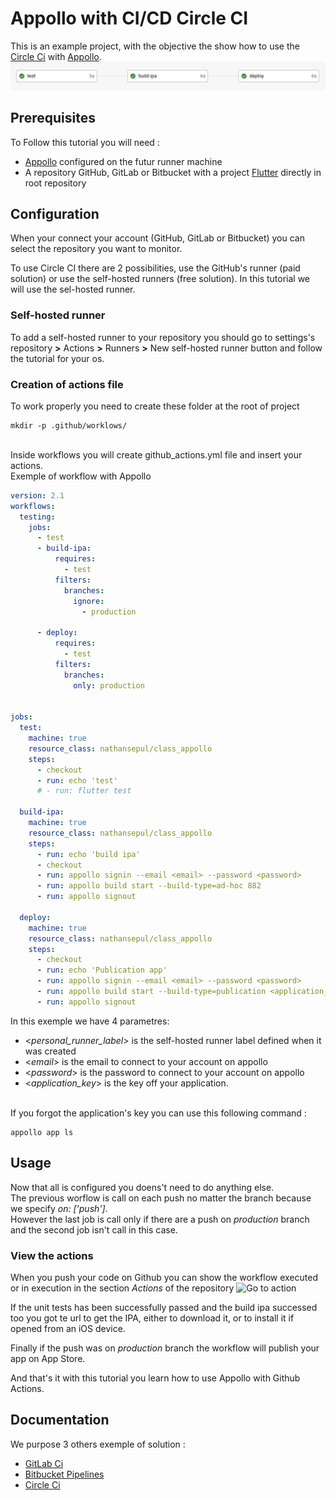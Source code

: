 <h1>Appollo with CI/CD Circle CI</h1>

This is an example project, with the objective the show how to use the [Circle Ci](https://circleci.com) with [Appollo](https://github.com/Appollo-CLI/Appollo "The easy way to setup, build & release flutter apps for iOS on Linux, Windows and MacOS").  
![workflow](/.images/workflow.jpg "workflow")

<h2>Prerequisites</h2>

To Follow this tutorial you will need :
- [Appollo](https://github.com/Appollo-CLI/Appollo) configured on the futur runner machine
- A repository GitHub, GitLab or Bitbucket with a project [Flutter](https://docs.flutter.dev/get-started/install) directly in root repository

<h2>Configuration</h2>
When your connect your account (GitHub, GitLab or Bitbucket) you can select the repository you want to monitor.

To use Circle CI there are 2 possibilities, use the GitHub's runner (paid solution) or use the self-hosted runners (free solution).
In this tutorial we will use the sel-hosted runner.

<h3>Self-hosted runner</h3>

To add a self-hosted runner to your repository you should go to settings's repository **>** Actions **>**  Runners  **>** New self-hosted runner button and follow the tutorial for your os. 

<h3>Creation of actions file</h3>

To work properly you need to create these folder at the root of project 

```
mkdir -p .github/worklows/
```
<br>
Inside workflows you will create github_actions.yml file and insert your actions.

<br>  
Exemple of workflow with Appollo

```YAML 
version: 2.1
workflows:
  testing:
    jobs:
      - test
      - build-ipa:
          requires:
            - test
          filters:
            branches:
              ignore: 
                - production

      - deploy:
          requires:
            - test
          filters:
            branches:
              only: production

      
jobs:
  test:
    machine: true
    resource_class: nathansepul/class_appollo
    steps:
      - checkout
      - run: echo 'test'
      # - run: flutter test

  build-ipa:
    machine: true
    resource_class: nathansepul/class_appollo
    steps:
      - run: echo 'build ipa'
      - checkout
      - run: appollo signin --email <email> --password <password>
      - run: appollo build start --build-type=ad-hoc 882
      - run: appollo signout

  deploy:
    machine: true
    resource_class: nathansepul/class_appollo
    steps:
      - checkout
      - run: echo 'Publication app'
      - run: appollo signin --email <email> --password <password>
      - run: appollo build start --build-type=publication <application_key>
      - run: appollo signout

```

In this exemple we have 4 parametres:
- <*personal_runner_label*> is the self-hosted runner label defined when it was created
- <*email*> is the email to connect to your account on appollo
- <*password*> is the password to connect to your account on appollo
- <*application_key*> is the key off your application. 

<br>
If you forgot the application's key you can use this following command : 

```
appollo app ls
```

<h2>Usage</h2>

Now that all is configured you doens't need to do anything else.  
The previous worflow is call on each push no matter the branch because we specify *on: ['push']*.  
However the last job is call only if there are a push on *production* branch and the second job isn't call in this case.

<h3>View the actions</h3>

When you push your code on Github you can show the workflow executed or in execution in the section *Actions* of the repository
![Go to action](/.images/actions_bar.jpg "Go to action")

If the unit tests has been successfully passed and the build ipa successed too you got te url to get the IPA, either to download it, or to install it if opened from an iOS device.

Finally if the push was on *production* branch the workflow will publish your app on App Store.

And that's it with this tutorial you learn how to use Appollo with Github Actions.

<h2>Documentation</h2>
We purpose 3 others exemple of solution :

- [GitLab Ci](https://gitlab.com/NathanSepul/flutter_ci_appollo)
- [Bitbucket Pipelines](https://bitbucket.org/appollo-ci-cd/flutter_appollo_ci)
- [Circle Ci](https://github.com/NathanSepul/flutter_appollo_circle_ci)
